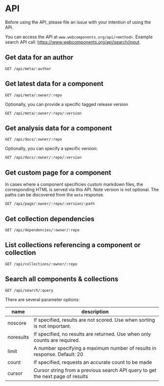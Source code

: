 # API
Before using the API, please file an issue with your intention of using the API.

You can access the API at `www.webcomponents.org/api/<method>`. Example search API call: https://www.webcomponents.org/api/search/input.

## Get data for an author
```
GET /api/meta/:author
```

## Get latest data for a component
```
GET /api/meta/:owner/:repo
```

Optionally, you can provide a specific tagged release version
```
GET /api/meta/:owner/:repo/:version
```

## Get analysis data for a component
```
GET /api/docs/:owner/:repo
```

Optionally, you can specify a specific version:
```
GET /api/docs/:owner/:repo/:version
```

## Get custom page for a component
In cases where a component specificies custom markdown files, the corresponding HTML is served via this API. Note version is not optional. The paths can be discovered from the `meta` response.
```
GET /api/page/:owner/:repo/:version/:path
```

## Get collection dependencies
```
GET /api/dependencies/:owner/:repo
```

## List collections referencing a component or collection
```
GET /api/collections/:owner/:repo
```

## Search all components & collections
```
GET /api/search/:query
```

There are several parameter options:

name       | description
---        | ---
noscore    | If specified, results are not scored. Use when sorting is not important.
noresults  | If specified, no results are returned. Use when only counts are required.
limit      | A number specifying a maximum number of results in response. Default: 20
count      | If specified, requests an accurate count to be made
cursor     | Cursor string from a previous search API query to get the next page of results
